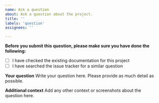 ```yaml
---
name: Ask a question
about: Ask a question about the project.
title: ''
labels: 'question'
assignees: ''

---
```


**Before you submit this question, please make sure you have done the following:**

- [ ] I have checked the existing documentation for this project
- [ ] I have searched the issue tracker for a similar question

**Your question**
Write your question here. Please provide as much detail as possible.

**Additional context**
Add any other context or screenshots about the question here.
